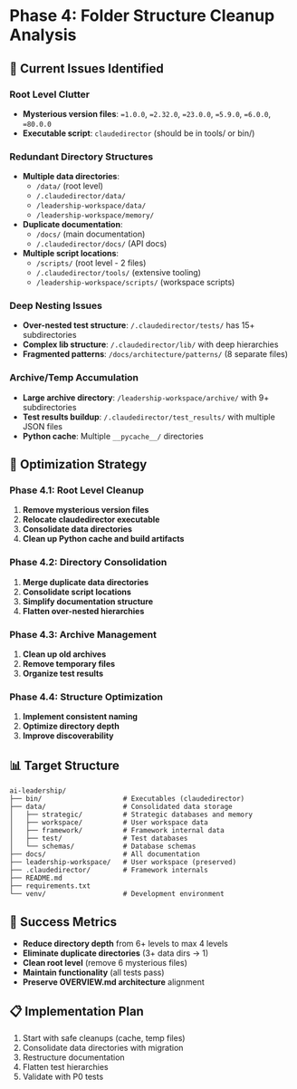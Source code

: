 # Phase 4: Folder Structure Cleanup Analysis

## 🎯 **Current Issues Identified**

### **Root Level Clutter**
- **Mysterious version files**: `=1.0.0`, `=2.32.0`, `=23.0.0`, `=5.9.0`, `=6.0.0`, `=80.0.0`
- **Executable script**: `claudedirector` (should be in tools/ or bin/)

### **Redundant Directory Structures**
- **Multiple data directories**:
  - `/data/` (root level)
  - `/.claudedirector/data/`
  - `/leadership-workspace/data/`
  - `/leadership-workspace/memory/`
- **Duplicate documentation**:
  - `/docs/` (main documentation)
  - `/.claudedirector/docs/` (API docs)
- **Multiple script locations**:
  - `/scripts/` (root level - 2 files)
  - `/.claudedirector/tools/` (extensive tooling)
  - `/leadership-workspace/scripts/` (workspace scripts)

### **Deep Nesting Issues**
- **Over-nested test structure**: `/.claudedirector/tests/` has 15+ subdirectories
- **Complex lib structure**: `/.claudedirector/lib/` with deep hierarchies
- **Fragmented patterns**: `/docs/architecture/patterns/` (8 separate files)

### **Archive/Temp Accumulation**
- **Large archive directory**: `/leadership-workspace/archive/` with 9+ subdirectories
- **Test results buildup**: `/.claudedirector/test_results/` with multiple JSON files
- **Python cache**: Multiple `__pycache__/` directories

## 🚀 **Optimization Strategy**

### **Phase 4.1: Root Level Cleanup**
1. **Remove mysterious version files**
2. **Relocate claudedirector executable**
3. **Consolidate data directories**
4. **Clean up Python cache and build artifacts**

### **Phase 4.2: Directory Consolidation**
1. **Merge duplicate data directories**
2. **Consolidate script locations**
3. **Simplify documentation structure**
4. **Flatten over-nested hierarchies**

### **Phase 4.3: Archive Management**
1. **Clean up old archives**
2. **Remove temporary files**
3. **Organize test results**

### **Phase 4.4: Structure Optimization**
1. **Implement consistent naming**
2. **Optimize directory depth**
3. **Improve discoverability**

## 📊 **Target Structure**

```
ai-leadership/
├── bin/                    # Executables (claudedirector)
├── data/                   # Consolidated data storage
│   ├── strategic/          # Strategic databases and memory
│   ├── workspace/          # User workspace data
│   ├── framework/          # Framework internal data
│   ├── test/               # Test databases
│   └── schemas/            # Database schemas
├── docs/                   # All documentation
├── leadership-workspace/   # User workspace (preserved)
├── .claudedirector/        # Framework internals
├── README.md
├── requirements.txt
└── venv/                   # Development environment
```

## 🎯 **Success Metrics**
- **Reduce directory depth** from 6+ levels to max 4 levels
- **Eliminate duplicate directories** (3+ data dirs → 1)
- **Clean root level** (remove 6 mysterious files)
- **Maintain functionality** (all tests pass)
- **Preserve OVERVIEW.md architecture** alignment

## 📋 **Implementation Plan**
1. Start with safe cleanups (cache, temp files)
2. Consolidate data directories with migration
3. Restructure documentation
4. Flatten test hierarchies
5. Validate with P0 tests
